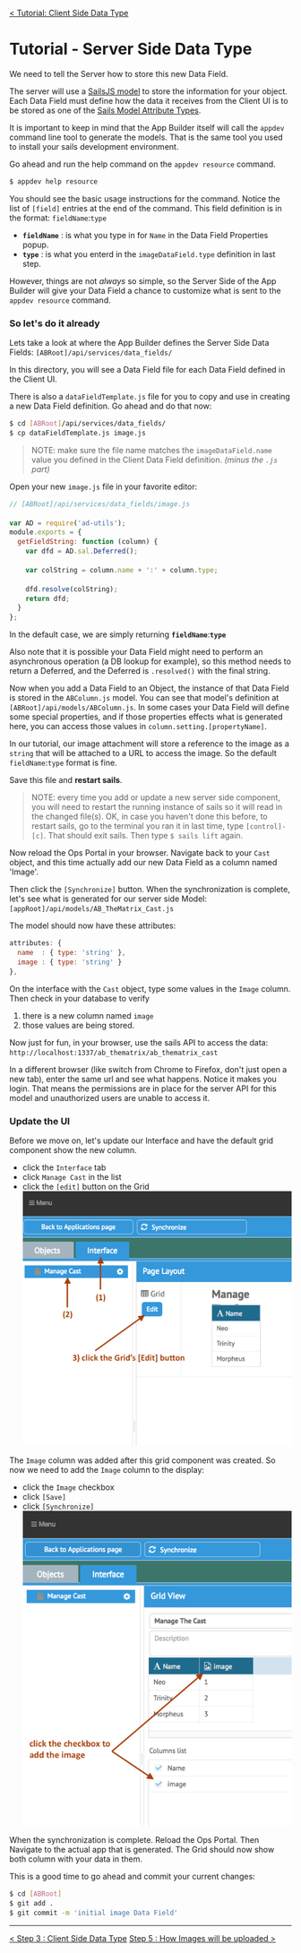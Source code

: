 [< Tutorial: Client Side Data Type](tutorial_step3.md)
# Tutorial - Server Side Data Type
We need to tell the Server how to store this new Data Field.

The server will use a [SailsJS model](http://sailsjs.org/documentation/concepts/models-and-orm/models) to store the information for your object.  Each Data Field must define how the data it receives from the Client UI is to be stored as one of the [Sails Model Attribute Types](http://sailsjs.org/documentation/concepts/models-and-orm/attributes#?attribute-options).

It is important to keep in mind that the App Builder itself will call the `appdev` command line tool to generate the models.  That is the same tool you used to install your sails development environment.

Go ahead and run the help command on the `appdev resource` command.
```sh
$ appdev help resource
```

You should see the basic usage instructions for the command.  Notice the list of `[field]` entries at the end of the command.  This field definition is in the format: `fieldName`:`type`

- **`fieldName`** : is what you type in for `Name` in the Data Field Properties popup.
- **`type`** : is what you enterd in the `imageDataField.type` definition in last step.

However, things are not _always_ so simple, so the Server Side of the App Builder will give your Data Field a chance to customize what is sent to the `appdev resource` command.


### So let's do it already
Lets take a look at where the App Builder defines the Server Side Data Fields: `[ABRoot]/api/services/data_fields/`

In this directory, you will see a Data Field file for each Data Field defined in the Client UI.  

There is also a `dataFieldTemplate.js` file for you to copy and use in creating a new Data Field definition.  Go ahead and do that now:
```sh
$ cd [ABRoot]/api/services/data_fields/
$ cp dataFieldTemplate.js image.js
```
>NOTE: make sure the file name matches the `imageDataField.name` value you defined in the Client Data Field definition. _(minus the `.js` part)_

Open your new `image.js` file in your favorite editor:
```javascript
// [ABRoot]/api/services/data_fields/image.js

var AD = require('ad-utils');
module.exports = {
  getFieldString: function (column) {
    var dfd = AD.sal.Deferred();

    var colString = column.name + ':' + column.type;

    dfd.resolve(colString);
    return dfd;
  }
};
```

In the default case, we are simply returning **`fieldName`**:**`type`**

Also note that it is possible your Data Field might need to perform an asynchronous operation (a DB lookup for example), so this method needs to return a Deferred, and the Deferred is `.resolved()` with the final string.

Now when you add a Data Field to an Object, the instance of that Data Field is stored in the `ABColumn.js` model. You can see that model's definition at `[ABRoot]/api/models/ABColumn.js`. 
In some cases your Data Field will define some special properties, and if those properties effects what is generated here, you can access those values in `column.setting.[propertyName]`.

In our tutorial, our image attachment will store a reference to the image as a `string` that will be attached to a URL to access the image.  So the default `fieldName`:`type` format is fine.

Save this file and **restart sails**.
>NOTE: every time you add or update a new server side component, you will need to restart the running instance of sails so it will read in the changed file(s).
>OK, in case you haven't done this before, to restart sails, go to the terminal you ran it in last time, type `[control]-[c]`.  That should exit sails.  Then type `$ sails lift` again.

Now reload the Ops Portal in your browser.  Navigate back to your `Cast` object, and this time actually add our new Data Field as a column named 'Image'.

Then click the `[Synchronize]` button.  When the synchronization is complete, let's see what is generated for our server side Model: `[appRoot]/api/models/AB_TheMatrix_Cast.js`

The model should now have these attributes:
```javascript
attributes: {
  name  : { type: 'string' },
  image : { type: 'string' }
},
```

On the interface with the `Cast` object, type some values in the `Image` column.  Then check in your database to verify 

  1) there is a new column named `image`
  2) those values are being stored.


Now just for fun, in your browser, use the sails API to access the data: `http://localhost:1337/ab_thematrix/ab_thematrix_cast`

In a different browser (like switch from Chrome to Firefox, don't just open a new tab), enter the same url and see what happens.  Notice it makes you login.  That means the permissions are in place for the server API for this model and unauthorized users are unable to access it.

### Update the UI
Before we move on, let's update our Interface and have the default grid component show the new column.

- click the `Interface` tab
- click `Manage Cast` in the list
- click the `[edit]` button on the Grid
![editGrid](images/step4_editGrid.png "Edit Grid")

The `Image` column was added after this grid component was created.  So now we need to add the `Image` column to the display:
- click the `Image` checkbox
- click `[Save]`
- click `[Synchronize]`
![addImage](images/step4_addTheImage.png "Add The Image")

When the synchronization is complete.  Reload the Ops Portal.  Then Navigate to the actual app that is generated.  The Grid should now show both column with your data in them.


This is a good time to go ahead and commit your current changes:
```sh
$ cd [ABRoot]
$ git add .
$ git commit -m 'initial image Data Field'
```


---
[< Step 3 : Client Side Data Type](tutorial_step3.md)
[Step 5 : How Images will be uploaded >](tutorial_step5.md) 